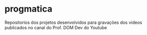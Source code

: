 # progmatica
Repositorios dos projetos desenvolvidos para gravações dos videos publicados no canal do Prof. DOM Dev do Youtube 
